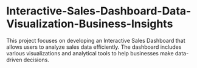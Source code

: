 # Interactive-Sales-Dashboard-Data-Visualization-Business-Insights
This project focuses on developing an Interactive Sales Dashboard that allows users to analyze sales data efficiently. The dashboard includes various visualizations and analytical tools to help businesses make data-driven decisions.
